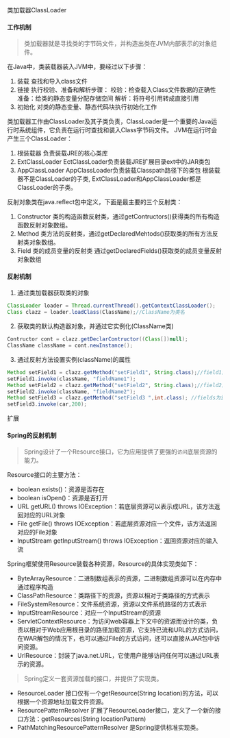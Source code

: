 类加载器ClassLoader

#### 工作机制

> 类加载器就是寻找类的字节码文件，并构造出类在JVM内部表示的对象组件。

在Java中，类装载器装入JVM中，要经过以下步骤：
1. 装载 查找和导入class文件
2. 链接 执行校验、准备和解析步骤：
   校验：检查载入Class文件数据的正确性
   准备：给类的静态变量分配存储空间
   解析：将符号引用转成直接引用
3. 初始化 对类的静态变量、静态代码块执行初始化工作

类加载器工作由ClassLoader及其子类负责，ClassLoader是一个重要的Java运行时系统组件，它负责在运行时查找和装入Class字节码文件。
JVM在运行时会产生三个ClassLoader：
1. 根装载器 负责装载JRE的核心类库
2. ExtClassLoader EctClassLoader负责装载JRE扩展目录ext中的JAR类包
3. AppClassLoader AppClassLoader负责装载Classpath路径下的类包
根装载器不是ClassLoader的子类, ExtClassLoader和AppClassLoader都是ClassLoader的子类。

反射对象类在java.reflect包中定义，下面是最主要的三个反射类：
1. Constructor 类的构造函数反射类，通过getContructors()获得类的所有构造函数反射对象数组。
2. Method 类方法的反射类，通过getDeclaredMehtods()获取类的所有方法反射类对象数组。
3. Field 类的成员变量的反射类 通过getDeclaredFields()获取类的成员变量反射对象数组



#### 反射机制

1. 通过类加载器获取类的对象
```java
ClassLoader loader = Thread.currentThread().getContextClassLoader();
Class clazz = loader.loadClass(ClassName);//ClassName为类名
```

2. 获取类的默认构造器对象，并通过它实例化(ClassName类)
```java
Contructor cont = clazz.getDeclarContructor((Class[])null);
ClassName className = cont.newInstance();
```

3. 通过反射方法设置实例(className)的属性
```java
Method setField1 = clazz.getMethod("setField1", String.class);//field1为String类型的字段
setField1.invoke(className, "fieldName1");
Method setField2 = clazz.getMethod("setField2", String.class);//field2为String类型的字段
setField2.invoke(className, "fieldName2");
Method setField3 = clazz.getMethod("setField3 ",int.class); //fields为int类型的字段
setField3.invoke(car,200);
```



扩展

#### Spring的反射机制

> Spring设计了一个Resource接口，它为应用提供了更强的`访问`底层资源的能力。

Resource接口的主要方法：
- boolean exists()：资源是否存在
- boolean isOpen()：资源是否打开
- URL getURL() throws IOException：若底层资源可以表示成URL，该方法返回对应的URL对象
- File getFile() throws IOException：若底层资源对应一个文件，该方法返回对应的File对象
- InputStream getInputStream() throws IOException：返回资源对应的输入流

Spring框架使用Resource装载各种资源，Resource的具体实现类如下：
- ByteArrayResource：二进制数组表示的资源，二进制数组资源可以在内存中通过程序构造
- ClassPathResource：类路径下的资源，资源以相对于类路径的方式表示
- FileSystemResource：文件系统资源，资源以文件系统路径的方式表示
- InputStreamResource：对应一个InputStream的资源
- ServletContextResource：为访问web容器上下文中的资源而设计的类，负责以相对于Web应用根目录的路径加载资源，它支持已流和URL的方式访问，在WAR解包的情况下，也可以通过File的方式访问，还可以直接从JAR包中访问资源。
- UrlResource：封装了java.net.URL，它使用户能够访问任何可以通过URL表示的资源。


> Spring定义一套资源加载的接口，并提供了实现类。

- ResourceLoader 接口仅有一个getResource(String location)的方法，可以根据一个资源地址加载文件资源。
- ResourcePatternResolver 扩展了ResourceLoader接口，定义了一个新的接口方法：getResources(String locationPattern)
- PathMatchingResourcePatternResolver 是Spring提供标准实现类。

